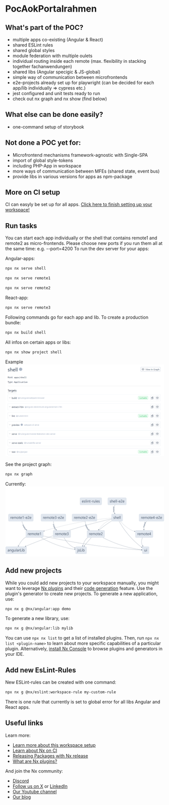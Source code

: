 # PocAokPortalrahmen

## What's part of the POC?
- multiple apps co-existing (Angular & React)
- shared ESLint rules
- shared global styles
- module federation with multiple oulets
- individual routing inside each remote (max. flexibility in stacking together fachanwendungen)
- shared libs (Angular specigic & JS-global)
- simple way of communication between microfrontends
- e2e-projects already set up for playwright (can be decided for each app/lib individually => cypress etc.)
- jest configured and unit tests ready to run
- check out nx graph and nx show (find below)

## What else can be done easily?
- one-command setup of storybook

## Not done a POC yet for:
- Microfrontend mechanisms framework-agnostic with Single-SPA
- import of global style-tokens
- including PHP-App in workspace
- more ways of communication between MFEs (shared state, event bus)
- provide libs in various versions for apps as npm-package

## More on CI setup
CI can easyly be set up for all apps.
[Click here to finish setting up your workspace!](https://cloud.nx.app/connect/v5Hi7HWYpU)

## Run tasks
You can start each app individually or the shell that contains remote1 and remote2 as micro-frontends. Please choose new ports if you run them all at the same time: e.g. --port=4200
To run the dev server for your apps:

Angular-apps:
```sh
npx nx serve shell
```
```sh
npx nx serve remote1
```

```sh
npx nx serve remote2
```

React-app:
```sh
npx nx serve remote3
```


Following commands go for each app and lib.
To create a production bundle:
```sh
npx nx build shell
```

All infos on certain apps or libs:

```sh
npx nx show project shell
```
Example
![img_1.png](img_1.png)


See the project graph:
```sh
npx nx graph
```
Currently:
![img.png](img.png)


## Add new projects

While you could add new projects to your workspace manually, you might want to leverage [Nx plugins](https://nx.dev/concepts/nx-plugins?utm_source=nx_project&utm_medium=readme&utm_campaign=nx_projects) and their [code generation](https://nx.dev/features/generate-code?utm_source=nx_project&utm_medium=readme&utm_campaign=nx_projects) feature. 
Use the plugin's generator to create new projects. To generate a new application, use:

```sh
npx nx g @nx/angular:app demo
```

To generate a new library, use:

```sh
npx nx g @nx/angular:lib mylib
```

You can use `npx nx list` to get a list of installed plugins. Then, run `npx nx list <plugin-name>` to learn about more specific capabilities of a particular plugin. Alternatively, [install Nx Console](https://nx.dev/getting-started/editor-setup?utm_source=nx_project&utm_medium=readme&utm_campaign=nx_projects) to browse plugins and generators in your IDE.

## Add new EsLint-Rules
New ESLint-rules can be created with one command:
```sh
npx nx g @nx/eslint:workspace-rule my-custom-rule
```
There is one rule that currently is set to global error for all libs Angular and React apps.

## Useful links
Learn more:

- [Learn more about this workspace setup](https://nx.dev/getting-started/tutorials/angular-monorepo-tutorial?utm_source=nx_project&amp;utm_medium=readme&amp;utm_campaign=nx_projects)
- [Learn about Nx on CI](https://nx.dev/ci/intro/ci-with-nx?utm_source=nx_project&utm_medium=readme&utm_campaign=nx_projects)
- [Releasing Packages with Nx release](https://nx.dev/features/manage-releases?utm_source=nx_project&utm_medium=readme&utm_campaign=nx_projects)
- [What are Nx plugins?](https://nx.dev/concepts/nx-plugins?utm_source=nx_project&utm_medium=readme&utm_campaign=nx_projects)

And join the Nx community:
- [Discord](https://go.nx.dev/community)
- [Follow us on X](https://twitter.com/nxdevtools) or [LinkedIn](https://www.linkedin.com/company/nrwl)
- [Our Youtube channel](https://www.youtube.com/@nxdevtools)
- [Our blog](https://nx.dev/blog?utm_source=nx_project&utm_medium=readme&utm_campaign=nx_projects)
